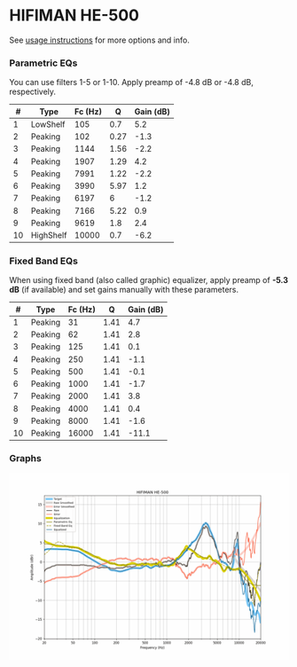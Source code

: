 # HIFIMAN HE-500
See [usage instructions](https://github.com/jaakkopasanen/AutoEq#usage) for more options and info.

### Parametric EQs
You can use filters 1-5 or 1-10. Apply preamp of -4.8 dB or -4.8 dB, respectively.

|   # | Type      |   Fc (Hz) |    Q |   Gain (dB) |
|-----|-----------|-----------|------|-------------|
|   1 | LowShelf  |       105 | 0.7  |         5.2 |
|   2 | Peaking   |       102 | 0.27 |        -1.3 |
|   3 | Peaking   |      1144 | 1.56 |        -2.2 |
|   4 | Peaking   |      1907 | 1.29 |         4.2 |
|   5 | Peaking   |      7991 | 1.22 |        -2.2 |
|   6 | Peaking   |      3990 | 5.97 |         1.2 |
|   7 | Peaking   |      6197 | 6    |        -1.2 |
|   8 | Peaking   |      7166 | 5.22 |         0.9 |
|   9 | Peaking   |      9619 | 1.8  |         2.4 |
|  10 | HighShelf |     10000 | 0.7  |        -6.2 |

### Fixed Band EQs
When using fixed band (also called graphic) equalizer, apply preamp of **-5.3 dB** (if available) and set gains manually with these parameters.

|   # | Type    |   Fc (Hz) |    Q |   Gain (dB) |
|-----|---------|-----------|------|-------------|
|   1 | Peaking |        31 | 1.41 |         4.7 |
|   2 | Peaking |        62 | 1.41 |         2.8 |
|   3 | Peaking |       125 | 1.41 |         0.1 |
|   4 | Peaking |       250 | 1.41 |        -1.1 |
|   5 | Peaking |       500 | 1.41 |        -0.1 |
|   6 | Peaking |      1000 | 1.41 |        -1.7 |
|   7 | Peaking |      2000 | 1.41 |         3.8 |
|   8 | Peaking |      4000 | 1.41 |         0.4 |
|   9 | Peaking |      8000 | 1.41 |        -1.6 |
|  10 | Peaking |     16000 | 1.41 |       -11.1 |

### Graphs
![](./HIFIMAN%20HE-500.png)
